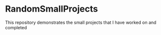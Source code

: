 # RandomSmallProjects
This repository demonstrates the small projects that I have worked on and completed
